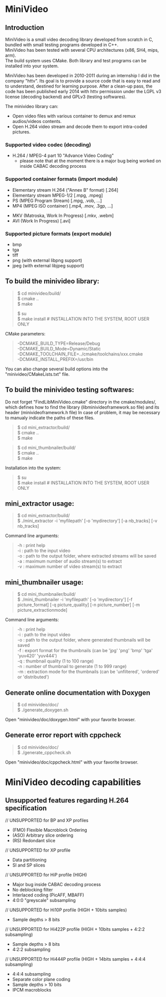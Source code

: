 MiniVideo
=========


Introduction
------------

MiniVideo is a small video decoding library developed from scratch in C, bundled with small testing programs developed in C++.  
MiniVideo has been tested with several CPU architectures (x86, SH4, mips, arm).  
The build system uses CMake. Both library and test programs can be installed into your system.  

MiniVideo has been developed in 2010-2011 during an internship I did in the company "httv". Its goal is to provide a source code that is easy to read and to understand, destined for learning purpose. After a clean-up pass, the code has been published early 2014 with httv permission under the LGPL v3 license (decoding backend) and GPLv3 (testing softwares).  

The minivideo library can:
* Open video files with various container to demux and remux audios/videos contents.
* Open H.264 video stream and decode them to export intra-coded pictures.

### Supported video codec (decoding)
- H.264 / MPEG-4 part 10 "Advance Video Coding"
  - please note that at the moment there is a major bug being worked on inside CABAC decoding process

### Supported container formats (import module)
- Elementary stream H.264 ("Annex B" format) [.264]
- Elementary stream MPEG-1/2 [.mpg, .mpeg]
- PS (MPEG Program Stream) [.mpg, .vob, ...]
- MP4 (MPEG ISO container) [.mp4, .mov, .3gp, ...]
* MKV (Matroska, Work In Progress) [.mkv, .webm]
* AVI (Work In Progress) [.avi]

### Supported picture formats (export module)
- bmp
- tga
- tiff
- png (with external libpng support)
- jpeg (with external libjpeg support)


To build the minivideo library:
-------------------------------

> $ cd minivideo/build/  
> $ cmake ..  
> $ make  
>   
> $ su  
> $ make install # INSTALLATION INTO THE SYSTEM, ROOT USER ONLY  

CMake parameters:
> -DCMAKE_BUILD_TYPE=Release/Debug  
> -DCMAKE_BUILD_Mode=Dynamic/Static  
> -DCMAKE_TOOLCHAIN_FILE=../cmake/toolchains/xxx.cmake  
> -DCMAKE_INSTALL_PREFIX=/usr/bin  

You can also change several build options into the "minivideo/CMakeLists.txt" file.


To build the minivideo testing softwares:
-----------------------------------------

Do not forget "FindLibMiniVideo.cmake" directory in the cmake/modules/, which defines
how to find the library (libminivideoframework.so file) and its header (minivideoframework.h file)
In case of problem, it may be necessary to manualy indicate the paths of these files.

> $ cd mini_extractor/build/  
> $ cmake ..  
> $ make  

> $ cd mini_thumbnailer/build/  
> $ cmake ..  
> $ make  

Installation into the system:
> $ su  
> $ make install # INSTALLATION INTO THE SYSTEM, ROOT USER ONLY  


mini_extractor usage:
---------------------

> $ cd mini_extractor/build/  
> $ ./mini_extractor -i 'myfilepath' [-o 'mydirectory'] [-a nb_tracks] [-v nb_tracks]  

Command line arguments:
> -h : print help  
> -i : path to the input video  
> -o : path to the output folder, where extracted streams will be saved  
> -a : maximum number of audio stream(s) to extract  
> -v : maximum number of video stream(s) to extract  


mini_thumbnailer usage:
-----------------------

> $ cd mini_thumbnailer/build/  
> $ ./mini_thumbnailer -i 'myfilepath' [-o 'mydirectory'] [-f picture_format] [-q picture_quality] [-n picture_number] [-m picture_extractionmode]  

Command line arguments:
> -h : print help  
> -i : path to the input video  
> -o : path to the output folder, where generated thumbnails will be saved  
> -f : export format for the thumbnails (can be 'jpg' 'png' 'bmp' 'tga' 'yuv420' 'yuv444')  
> -q : thumbnail quality (1 to 100 range)  
> -n : number of thumbnail to generate (1 to 999 range)  
> -m : extraction mode for the thumbnails (can be 'unfiltered', 'ordered' or 'distributed')  


Generate online documentation with Doxygen
------------------------------------------

> $ cd minivideo/doc/  
> $ ./generate_doxygen.sh  

Open "minivideo/doc/doxygen.html" with your favorite browser.


Generate error report with cppcheck
-----------------------------------

> $ cd minivideo/doc/  
> $ ./generate_cppcheck.sh  

Open "minivideo/doc/cppcheck.html" with your favorite browser.


MiniVideo decoding capabilities
===============================

Unsupported features regarding H.264 specification
--------------------------------------------------

// UNSUPPORTED for BP and XP profiles
- (FMO) Flexible Macroblock Ordering
- (ASO) Arbitrary slice ordering
- (RS) Redondant slice

// UNSUPPORTED for XP profile
- Data partitioning
- SI and SP slices

// UNSUPPORTED for HiP profile (HIGH)
- Major bug inside CABAC decoding process
- No deblocking filter
- Interlaced coding (PicAFF, MBAFF)
- 4:0:0 "greyscale" subsampling

// UNSUPPORTED for Hi10P profile (HIGH + 10bits samples)
- Sample depths > 8 bits

// UNSUPPORTED for Hi422P profile (HIGH + 10bits samples + 4:2:2 subsampling)
- Sample depths > 8 bits
- 4:2:2 subsampling

// UNSUPPORTED for Hi444P profile (HIGH + 14bits samples + 4:4:4 subsampling)
- 4:4:4 subsampling
- Separate color plane coding
- Sample depths > 10 bits
- IPCM macroblocks
